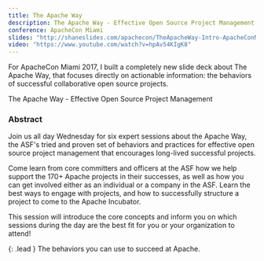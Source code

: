 ```yaml
---
title: The Apache Way
description: The Apache Way - Effective Open Source Project Management
conference: ApacheCon Miami
slides: "http://shaneslides.com/apachecon/TheApacheWay-Intro-ApacheConNA2017.html"
video: "https://www.youtube.com/watch?v=hpAv54KIgK8"
---
```


For ApacheCon Miami 2017, I built a completely new slide deck about The Apache Way, that focuses directly on actionable information: the behaviors of successful collaborative open source projects.

<div class="lead bg-info well">
The Apache Way - Effective Open Source Project Management
</div>

### Abstract

Join us all day Wednesday for six expert sessions about the Apache Way, the ASF's tried and proven set of behaviors and practices for effective open source project management that encourages long-lived successful projects.

Come learn from core committers and officers at the ASF how we help support the 170+ Apache projects in their successes, as well as how you can get involved either as an individual or a company in the ASF.  Learn the best ways to engage with projects, and how to successfully structure a project to come to the Apache Incubator.

This session will introduce the core concepts and inform you on which sessions during the day are the best fit for you or your organization to attend!

{: .lead }
The behaviors you can use to succeed at Apache.
